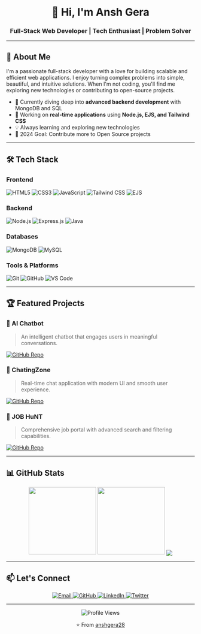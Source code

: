 <div align="center">
  <h1>👋 Hi, I'm Ansh Gera</h1>
  <h3>Full-Stack Web Developer | Tech Enthusiast | Problem Solver</h3>
</div>

---

## 🚀 About Me

I'm a passionate full-stack developer with a love for building scalable and efficient web applications. I enjoy turning complex problems into simple, beautiful, and intuitive solutions. When I'm not coding, you'll find me exploring new technologies or contributing to open-source projects.

- 🌱 Currently diving deep into **advanced backend development** with MongoDB and SQL
- 🔭 Working on **real-time applications** using **Node.js, EJS, and Tailwind CSS**
- 💡 Always learning and exploring new technologies
- 🎯 2024 Goal: Contribute more to Open Source projects

---

## 🛠️ Tech Stack

### Frontend
![HTML5](https://img.shields.io/badge/HTML5-E34F26?style=for-the-badge&logo=html5&logoColor=white)
![CSS3](https://img.shields.io/badge/CSS3-1572B6?style=for-the-badge&logo=css3&logoColor=white)
![JavaScript](https://img.shields.io/badge/JavaScript-F7DF1E?style=for-the-badge&logo=javascript&logoColor=black)
![Tailwind CSS](https://img.shields.io/badge/Tailwind_CSS-38B2AC?style=for-the-badge&logo=tailwind-css&logoColor=white)
![EJS](https://img.shields.io/badge/EJS-000000?style=for-the-badge&logo=ejs&logoColor=white)

### Backend
![Node.js](https://img.shields.io/badge/Node.js-339933?style=for-the-badge&logo=nodedotjs&logoColor=white)
![Express.js](https://img.shields.io/badge/Express.js-000000?style=for-the-badge&logo=express&logoColor=white)
![Java](https://img.shields.io/badge/Java-ED8B00?style=for-the-badge&logo=openjdk&logoColor=white)

### Databases
![MongoDB](https://img.shields.io/badge/MongoDB-4EA94B?style=for-the-badge&logo=mongodb&logoColor=white)
![MySQL](https://img.shields.io/badge/MySQL-005C84?style=for-the-badge&logo=mysql&logoColor=white)

### Tools & Platforms
![Git](https://img.shields.io/badge/Git-F05032?style=for-the-badge&logo=git&logoColor=white)
![GitHub](https://img.shields.io/badge/GitHub-100000?style=for-the-badge&logo=github&logoColor=white)
![VS Code](https://img.shields.io/badge/Visual_Studio_Code-0078D4?style=for-the-badge&logo=visual%20studio%20code&logoColor=white)

---

## 🏆 Featured Projects

### 🤖 AI Chatbot
> An intelligent chatbot that engages users in meaningful conversations.

[![GitHub Repo](https://img.shields.io/badge/View_Repository-100000?style=for-the-badge&logo=github&logoColor=white)](https://github.com/anshgera28/Aichatbot)

### 💬 ChatingZone
> Real-time chat application with modern UI and smooth user experience.

[![GitHub Repo](https://img.shields.io/badge/View_Repository-100000?style=for-the-badge&logo=github&logoColor=white)](https://github.com/anshgera28/CHATINGZONE)

### 💼 JOB HuNT
> Comprehensive job portal with advanced search and filtering capabilities.

[![GitHub Repo](https://img.shields.io/badge/View_Repository-100000?style=for-the-badge&logo=github&logoColor=white)](https://github.com/anshgera28/JOB-HuNT)

---

## 📊 GitHub Stats

<div align="center">
  <img height="180em" src="https://github-readme-stats.vercel.app/api?username=anshgera28&show_icons=true&theme=radical&include_all_commits=true&count_private=true&hide_border=true"/>
  <img height="180em" src="https://github-readme-stats.vercel.app/api/top-langs/?username=anshgera28&layout=compact&langs_count=8&theme=radical&hide_border=true"/>
  <img align="center" src="https://github-readme-streak-stats.herokuapp.com/?user=anshgera28&theme=radical&hide_border=true" />
</div>

---

## 📫 Let's Connect

<div align="center">
  <a href="mailto:anshgera947@gmail.com" target="_blank">
    <img src="https://img.shields.io/badge/Gmail-D14836?style=for-the-badge&logo=gmail&logoColor=white" alt="Email">
  </a>
  <a href="https://github.com/anshgera28" target="_blank">
    <img src="https://img.shields.io/badge/GitHub-100000?style=for-the-badge&logo=github&logoColor=white" alt="GitHub">
  </a>
  <a href="https://www.linkedin.com/in/your-linkedin" target="_blank">
    <img src="https://img.shields.io/badge/LinkedIn-0077B5?style=for-the-badge&logo=linkedin&logoColor=white" alt="LinkedIn">
  </a>
  <a href="https://twitter.com/your-twitter" target="_blank">
    <img src="https://img.shields.io/badge/Twitter-1DA1F2?style=for-the-badge&logo=twitter&logoColor=white" alt="Twitter">
  </a>
</div>

---

<div align="center">
  <img src="https://komarev.com/ghpvc/?username=anshgera28&style=flat-square&color=blue" alt="Profile Views"/>
  <p>⭐️ From <a href="https://github.com/anshgera28">anshgera28</a></p>
</div>
